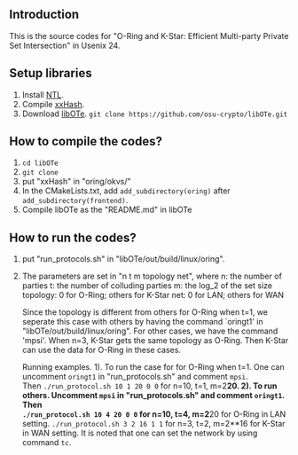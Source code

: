 ## Introduction 
This is the source codes for "O-Ring and K-Star: Efficient Multi-party Private Set Intersection" in Usenix 24.

## Setup libraries
1. Install [NTL](https://libntl.org/doc/tour-unix.html).
2. Compile [xxHash](https://github.com/Cyan4973/xxHash).
2. Download [libOTe](https://github.com/osu-crypto/libOTe). `git clone https://github.com/osu-crypto/libOTe.git`

## How to compile the codes?
1. `cd libOTe`
2. `git clone `
3. put "xxHash" in "oring/okvs/"
3. In the CMakeLists.txt, add `add_subdirectory(oring)` after `add_subdirectory(frontend)`.
4. Compile libOTe as the "README.md" in libOTe

## How to run the codes?
1. put "run_protocols.sh" in "libOTe/out/build/linux/oring".
2. The parameters are set in "n t m topology net", where 
    n: the number of parties
    t: the number of colluding parties
    m: the log_2 of the set size
    topology: 0 for O-Ring; others for K-Star
    net: 0 for LAN; others for WAN

    Since the topology is different from others for O-Ring when t=1, we seperate this case with others by having the command `oringt1' in "libOTe/out/build/linux/oring". For other cases, we have the command 'mpsi'. When n=3, K-Star gets the same topology as O-Ring. Then K-Star can use the data for O-Ring in these cases. 

    Running examples. 
    1). To run the case for for O-Ring when t=1. One can uncomment `oringt1` in "run_protocols.sh" and comment `mpsi`.  
       Then `./run_protocol.sh 10 1 20 0 0` for n=10, t=1, m=2**20. 
    2). To run others. Uncomment `mpsi` in "run_protocols.sh" and comment `oringt1`.  Then  
        `./run_protocol.sh 10 4 20 0 0` for n=10, t=4, m=2**20 for O-Ring in LAN setting.
        `./run_protocol.sh 3 2 16 1 1` for n=3, t=2, m=2**16 for K-Star in WAN setting.
     It is noted that one can set the network by using command `tc`.

    



